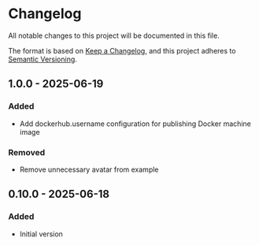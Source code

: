 # Changelog

All notable changes to this project will be documented in this file.

The format is based on [Keep a Changelog](https://keepachangelog.com/en/1.0.0/),
and this project adheres to [Semantic Versioning](https://semver.org/spec/v2.0.0.html).

## 1.0.0 - 2025-06-19
### Added
- Add dockerhub.username configuration for publishing Docker machine image

### Removed
- Remove unnecessary avatar from example

## 0.10.0 - 2025-06-18
### Added
- Initial version
